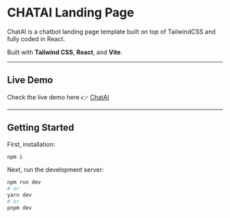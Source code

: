 # CHATAI Landing Page

ChatAI is a chatbot landing page template built on top of TailwindCSS and fully coded in React.

Built with **Tailwind CSS**, **React**, and **Vite**.

---

## Live Demo
Check the live demo here 👉 [ChatAI]([https://chat-ai-qasim.vercel.app/])

---

## Getting Started
First, installation:

```bash
npm i
```

Next, run the development server:

```bash
npm run dev
# or
yarn dev
# or
pnpm dev
```
